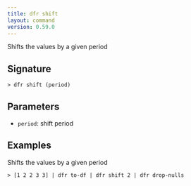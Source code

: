 ```yaml
---
title: dfr shift
layout: command
version: 0.59.0
---
```


Shifts the values by a given period

## Signature

```> dfr shift (period)```

## Parameters

 -  `period`: shift period

## Examples

Shifts the values by a given period
```shell
> [1 2 2 3 3] | dfr to-df | dfr shift 2 | dfr drop-nulls
```
